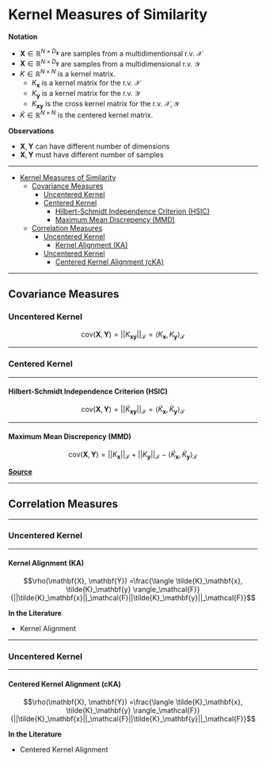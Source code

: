 # Kernel Measures of Similarity


**Notation**

* $\mathbf{X} \in \mathbb{R}^{N \times D_\mathbf{x}}$ are samples from a multidimentionsal r.v. $\mathcal{X}$
* $\mathbf{X} \in \mathbb{R}^{N \times D_\mathbf{y}}$ are samples from a multidimensional r.v. $\mathcal{Y}$
* $K \in \mathbb{R}^{N \times N}$ is a kernel matrix.
  * $K_\mathbf{x}$ is a kernel matrix for the r.v. $\mathcal{X}$
  * $K_\mathbf{y}$ is a kernel matrix for the r.v. $\mathcal{Y}$
  * $K_\mathbf{xy}$ is the cross kernel matrix for the r.v. $\mathcal{X,Y}$
* $\tilde{K} \in \mathbb{R}^{N \times N}$ is the centered kernel matrix.

**Observations**

* $\mathbf{X},\mathbf{Y}$ can have different number of dimensions
* $\mathbf{X},\mathbf{Y}$ must have different number of samples

---
- [Kernel Measures of Similarity](#kernel-measures-of-similarity)
  - [Covariance Measures](#covariance-measures)
    - [Uncentered Kernel](#uncentered-kernel)
    - [Centered Kernel](#centered-kernel)
      - [Hilbert-Schmidt Independence Criterion (HSIC)](#hilbert-schmidt-independence-criterion-hsic)
      - [Maximum Mean Discrepency (MMD)](#maximum-mean-discrepency-mmd)
  - [Correlation Measures](#correlation-measures)
    - [Uncentered Kernel](#uncentered-kernel-1)
      - [Kernel Alignment (KA)](#kernel-alignment-ka)
    - [Uncentered Kernel](#uncentered-kernel-2)
      - [Centered Kernel Alignment (cKA)](#centered-kernel-alignment-cka)


---

## Covariance Measures

### Uncentered Kernel

 $$\text{cov}(\mathbf{X}, \mathbf{Y}) =||K_{\mathbf{xy}}||_\mathcal{F}
=\langle K_\mathbf{x}, K_\mathbf{y} \rangle_\mathcal{F}$$

---

### Centered Kernel

---

#### Hilbert-Schmidt Independence Criterion (HSIC)

$$\text{cov}(\mathbf{X}, \mathbf{Y}) =||\tilde{K}_{\mathbf{xy}}||_\mathcal{F}
=\langle \tilde{K}_\mathbf{x}, \tilde{K}_\mathbf{y} \rangle_\mathcal{F}$$

---

#### Maximum Mean Discrepency (MMD)


$$\text{cov}(\mathbf{X}, \mathbf{Y}) = ||K_\mathbf{x}||_\mathcal{F} + ||K_\mathbf{y}||_\mathcal{F}  -  \langle \tilde{K}_\mathbf{x}, \tilde{K}_\mathbf{y} \rangle_\mathcal{F}$$

**[Source](https://github.com/choasma/HSIC-bottleneck/blob/master/source/hsicbt/math/hsic.py#L69)**




---

## Correlation Measures

---

### Uncentered Kernel

---

#### Kernel Alignment (KA)

$$\rho(\mathbf{X}, \mathbf{Y})
=\frac{\langle \tilde{K}_\mathbf{x}, \tilde{K}_\mathbf{y} \rangle_\mathcal{F}}{||\tilde{K}_\mathbf{x}||_\mathcal{F}||\tilde{K}_\mathbf{y}||_\mathcal{F}}$$

**In the Literature**

* Kernel Alignment

---

### Uncentered Kernel

---

#### Centered Kernel Alignment (cKA)

 $$\rho(\mathbf{X}, \mathbf{Y})
=\frac{\langle \tilde{K}_\mathbf{x}, \tilde{K}_\mathbf{y} \rangle_\mathcal{F}}{||\tilde{K}_\mathbf{x}||_\mathcal{F}||\tilde{K}_\mathbf{y}||_\mathcal{F}}$$


**In the Literature**

* Centered Kernel Alignment
